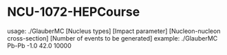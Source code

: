 # NCU-1072-HEPCourse

usage: ./GlauberMC [Nucleus types] [Impact parameter] [Nucleon-nucleon cross-section] [Number of events to be generated]
example: ./GlauberMC Pb-Pb -1.0 42.0 10000
